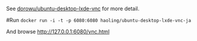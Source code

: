 See [dorowu/ubuntu-desktop-lxde-vnc](https://hub.docker.com/r/dorowu/ubuntu-desktop-lxde-vnc/) for more detail.

#Run
`docker run -i -t -p 6080:6080 haoling/ubuntu-desktop-lxde-vnc-ja`

And browse http://127.0.0.1:6080/vnc.html
